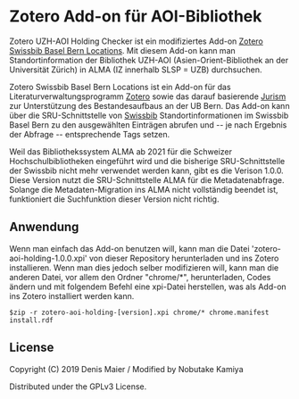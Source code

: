 # Zotero Add-on für AOI-Bibliothek

Zotero UZH-AOI Holding Checker ist ein modifiziertes Add-on [Zotero Swissbib Basel Bern Locations](https://github.com/UB-Bern/zotero-swissbib-bb-locations). Mit diesem Add-on kann man Standortinformation der Bibliothek UZH-AOI (Asien-Orient-Bibliothek an der Universität Zürich) in ALMA (IZ innerhalb SLSP = UZB) durchsuchen.

Zotero Swissbib Basel Bern Locations ist ein Add-on für das Literaturverwaltungsprogramm [Zotero](https://www.zotero.org/) sowie das darauf basierende [Jurism](https://juris-m.github.io/) zur Unterstützung des Bestandesaufbaus an der UB Bern. Das Add-on kann über die SRU-Schnittstelle von [Swissbib](https://www.swissbib.ch/) Standortinformationen im Swissbib Basel Bern zu den ausgewählten Einträgen abrufen und -- je nach Ergebnis der Abfrage -- entsprechende Tags setzen.

Weil das Bibliothekssystem ALMA ab 2021 für die Schweizer Hochschulbibliotheken eingeführt wird und die bisherige SRU-Schnittstelle der Swissbib nicht mehr verwendet werden kann, gibt es die Verison 1.0.0.
Diese Version nutzt die SRU-Schnittstelle ALMA für die Metadatenabfrage. Solange die Metadaten-Migration ins ALMA nicht vollständig beendet ist, funktioniert die Suchfunktion dieser Version nicht richtig.

## Anwendung
Wenn man einfach das Add-on benutzen will, kann man die Datei 'zotero-aoi-holding-1.0.0.xpi' von dieser Repository herunterladen und ins Zotero installieren.
Wenn man dies jedoch selber modifizieren will, kann man die anderen Datei, vor allem den Ordner "chrome/\*", herunterladen, Codes ändern und mit folgendem Befehl eine xpi-Datei herstellen, was als Add-on ins Zotero installiert werden kann.

`$zip -r zotero-aoi-holding-[version].xpi chrome/* chrome.manifest install.rdf`  



## License

Copyright (C) 2019 Denis Maier / Modified by Nobutake Kamiya

Distributed under the GPLv3 License.
